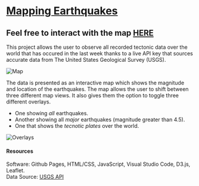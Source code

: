 # [Mapping Earthquakes](https://gjuarez9.github.io/)
## Feel free to interact with the map [HERE](https://gjuarez9.github.io/)

This project allows the user to observe all recorded tectonic data over the world that has occured in the last week thanks to a live API key that sources accurate data from The United States Geological Survey (USGS).

![Map](https://user-images.githubusercontent.com/107452167/207677848-8d717b3e-06c5-45e0-9a24-210980b773b4.png)


The data is presented as an interactive map which shows the magnitude and location of the earthquakes. The map allows the user to shift between three different map views. It also gives them the option to toggle three different overlays. 
* One showing *all* earthquakes.
* Another showing all *major* earthquakes (magnitude greater than 4.5).
* One that shows the *tecnotic plates* over the world.

![Overlays](https://user-images.githubusercontent.com/107452167/207677624-b283be6d-9dac-46c0-8e9d-881b5c42cdd1.png)


#### Resources

Software: Github Pages, HTML/CSS, JavaScript, Visual Studio Code, D3.js, Leaflet.  
Data Source: [USGS API](https://earthquake.usgs.gov/earthquakes/feed/v1.0/summary/all_week.geojson)  


